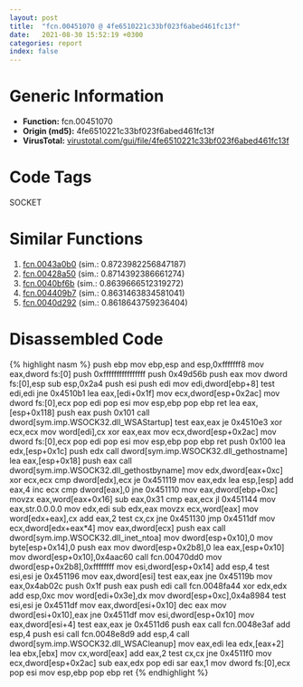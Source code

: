 ```yaml
---
layout: post
title:  "fcn.00451070 @ 4fe6510221c33bf023f6abed461fc13f"
date:   2021-08-30 15:52:19 +0300
categories: report
index: false
---
```


# Generic Information
- **Function:** fcn.00451070
- **Origin (md5):** 4fe6510221c33bf023f6abed461fc13f
- **VirusTotal:** [virustotal.com/gui/file/4fe6510221c33bf023f6abed461fc13f][virustotal_ref]

# Code Tags
<span class="tag" id="SOCKET">SOCKET</span>


# Similar Functions

1. [fcn.0043a0b0][similar_1_ref] (sim.: 0.8723982256847187)
2. [fcn.00428a50][similar_2_ref] (sim.: 0.8714392386661274)
3. [fcn.0040bf6b][similar_3_ref] (sim.: 0.8639666512319272)
4. [fcn.004409b7][similar_4_ref] (sim.: 0.8631463834581041)
5. [fcn.0040d292][similar_5_ref] (sim.: 0.8618643759236404)


# Disassembled Code

{% highlight nasm %}
push ebp
mov ebp,esp
and esp,0xfffffff8
mov eax,dword fs:[0]
push 0xffffffffffffffff
push 0x49d56b
push eax
mov dword fs:[0],esp
sub esp,0x2a4
push esi
push edi
mov edi,dword[ebp+8]
test edi,edi
jne 0x4510b1
lea eax,[edi+0x1f]
mov ecx,dword[esp+0x2ac]
mov dword fs:[0],ecx
pop edi
pop esi
mov esp,ebp
pop ebp
ret
lea eax,[esp+0x118]
push eax
push 0x101
call dword[sym.imp.WSOCK32.dll_WSAStartup]
test eax,eax
je 0x4510e3
xor ecx,ecx
mov word[edi],cx
xor eax,eax
mov ecx,dword[esp+0x2ac]
mov dword fs:[0],ecx
pop edi
pop esi
mov esp,ebp
pop ebp
ret
push 0x100
lea edx,[esp+0x1c]
push edx
call dword[sym.imp.WSOCK32.dll_gethostname]
lea eax,[esp+0x18]
push eax
call dword[sym.imp.WSOCK32.dll_gethostbyname]
mov edx,dword[eax+0xc]
xor ecx,ecx
cmp dword[edx],ecx
je 0x451119
mov eax,edx
lea esp,[esp]
add eax,4
inc ecx
cmp dword[eax],0
jne 0x451110
mov eax,dword[ebp+0xc]
movzx eax,word[eax+0x16]
sub eax,0x31
cmp eax,ecx
jl 0x451144
mov eax,str.0.0.0.0
mov edx,edi
sub edx,eax
movzx ecx,word[eax]
mov word[edx+eax],cx
add eax,2
test cx,cx
jne 0x451130
jmp 0x4511df
mov ecx,dword[edx+eax*4]
mov eax,dword[ecx]
push eax
call dword[sym.imp.WSOCK32.dll_inet_ntoa]
mov dword[esp+0x10],0
mov byte[esp+0x14],0
push eax
mov dword[esp+0x2b8],0
lea eax,[esp+0x10]
mov dword[esp+0x10],0x4aac60
call fcn.00470dd0
mov dword[esp+0x2b8],0xffffffff
mov esi,dword[esp+0x14]
add esp,4
test esi,esi
je 0x451196
mov eax,dword[esi]
test eax,eax
jne 0x45119b
mov eax,0x4ab02c
push 0x1f
push eax
push edi
call fcn.0048fa44
xor edx,edx
add esp,0xc
mov word[edi+0x3e],dx
mov dword[esp+0xc],0x4a8984
test esi,esi
je 0x4511df
mov eax,dword[esi+0x10]
dec eax
mov dword[esi+0x10],eax
jne 0x4511df
mov esi,dword[esp+0x10]
mov eax,dword[esi+4]
test eax,eax
je 0x4511d6
push eax
call fcn.0048e3af
add esp,4
push esi
call fcn.0048e8d9
add esp,4
call dword[sym.imp.WSOCK32.dll_WSACleanup]
mov eax,edi
lea edx,[eax+2]
lea ebx,[ebx]
mov cx,word[eax]
add eax,2
test cx,cx
jne 0x4511f0
mov ecx,dword[esp+0x2ac]
sub eax,edx
pop edi
sar eax,1
mov dword fs:[0],ecx
pop esi
mov esp,ebp
pop ebp
ret
{% endhighlight %}


[similar_1_ref]: /report/fcn.0043a0b0@e16f74a2849182d98050864255e902f8
[similar_2_ref]: /report/fcn.00428a50@1123b7aa5760238fe93045e585b8234c
[similar_3_ref]: /report/fcn.0040bf6b@56a02334aea008c131d2741a089910fb
[similar_4_ref]: /report/fcn.004409b7@20a93604f17ee6f3c2aa7b1f7a497fcf
[similar_5_ref]: /report/fcn.0040d292@f5b8476c36459986b226c45654aeb016
[virustotal_ref]: https://www.virustotal.com/gui/file/4fe6510221c33bf023f6abed461fc13f